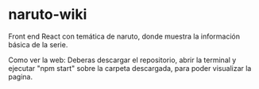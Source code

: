 # naruto-wiki
Front end React con temática de naruto, donde muestra la información básica de la serie.

Como ver la web: Deberas descargar el repositorio, abrir la terminal y ejecutar "npm start" sobre la carpeta descargada, para poder visualizar la pagina.
